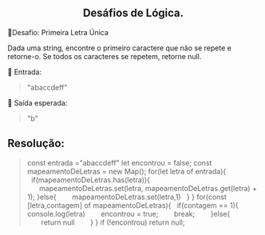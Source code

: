 ## <center> Desáfios de Lógica. </center>

🧩Desafio: Primeira Letra Única


Dada uma string, encontre o primeiro caractere que não se repete e retorne-o. Se todos os caracteres se repetem, retorne null.

🔸 Entrada:

> "abaccdeff"

🔹 Saída esperada:

> "b"

## Resolução:

> const entrada ="abaccdeff"
> let encontrou = false;
> const mapeamentoDeLetras = new Map();
> for(let letra of entrada){
>&nbsp;&nbsp;if(mapeamentoDeLetras.has(letra)){
>&nbsp;&nbsp;&nbsp;&nbsp;&nbsp;&nbsp;mapeamentoDeLetras.set(letra, mapeamentoDeLetras.get(letra) + 1);
    }else{
 &nbsp;&nbsp;&nbsp;&nbsp;&nbsp;&nbsp; mapeamentoDeLetras.set(letra,1)
 &nbsp;&nbsp;}
>}
>for(const [letra,contagem] of mapeamentoDeLetras){
&nbsp;&nbsp;if(contagem == 1){
&nbsp;&nbsp;&nbsp;&nbsp;&nbsp;&nbsp;      console.log(letra)
&nbsp;&nbsp;&nbsp;&nbsp;&nbsp;&nbsp;      encontrou = true;
&nbsp;&nbsp;&nbsp;&nbsp;&nbsp;&nbsp;       break;
&nbsp;&nbsp;&nbsp;&nbsp;&nbsp;&nbsp;    }else{
&nbsp;&nbsp;&nbsp;&nbsp;&nbsp;&nbsp;&nbsp;return null
&nbsp;&nbsp;&nbsp;&nbsp;&nbsp;&nbsp;    }
>}
>if (!encontrou) return null;
